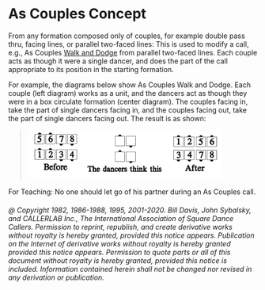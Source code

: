 
# As Couples Concept

From any formation composed only of couples, for example double pass thru, facing
lines, or parallel two-faced lines: This is used to modify a call, e.g., As Couples
[Walk and Dodge](../ms/walk_and_dodge.md) 
from parallel two-faced lines. Each couple acts as though it were a single
dancer, and does the part of the call appropriate to its position in the starting
formation.

For example, the diagrams below show As Couples Walk and Dodge. Each couple (left
diagram) works as a unit, and the dancers act as though they were in a box circulate
formation (center diagram). The couples facing in, take the part of single dancers facing
in, and the couples facing out, take the part of single dancers facing out. The result is
as shown:

> 
> ![alt](as_couples_1a.png)![alt](as_couples_1b.png)![alt](as_couples_1c.png)
> 

For Teaching: No one should let go of his partner during an As Couples call.
###### @ Copyright 1982, 1986-1988, 1995, 2001-2020. Bill Davis, John Sybalsky, and CALLERLAB Inc., The International Association of Square Dance Callers. Permission to reprint, republish, and create derivative works without royalty is hereby granted, provided this notice appears. Publication on the Internet of derivative works without royalty is hereby granted provided this notice appears. Permission to quote parts or all of this document without royalty is hereby granted, provided this notice is included. Information contained herein shall not be changed nor revised in any derivation or publication.
